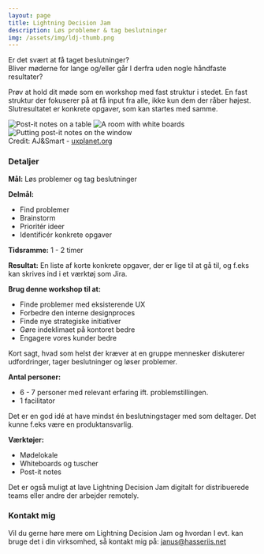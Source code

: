 ```yaml
---
layout: page
title: Lightning Decision Jam
description: Løs problemer & tag beslutninger
img: /assets/img/ldj-thumb.png
---
```


Er det svært at få taget beslutninger? <br />
Bliver møderne for lange og/eller går I derfra uden nogle håndfaste resultater?

Prøv at hold dit møde som en workshop med fast struktur i stedet.
En fast struktur der fokuserer på at få input fra alle, ikke kun dem der råber højest.
Slutresultatet er konkrete opgaver, som kan startes med samme.

<div class="img_row">
    <img class="col one left" src="{{ site.baseurl }}/assets/img/ldj-ajs-1.jpeg" alt="Post-it notes on a table"/>
    <img class="col one left" src="{{ site.baseurl }}/assets/img/ldj-ajs-2.jpeg" alt="A room with white boards" />
    <img class="col one left" src="{{ site.baseurl }}/assets/img/ldj-ajs-3.jpeg" alt="Putting post-it notes on the window" />
</div>
<div class="col three caption">
    Credit: AJ&Smart - <a href="https://uxplanet.org/lightning-decision-jam-a-workshop-to-solve-any-problem-65bb42af41dc" target="_blank">uxplanet.org</a>
</div>

### Detaljer

**Mål:** Løs problemer og tag beslutninger

**Delmål:**

- Find problemer
- Brainstorm
- Prioritér ideer
- Identificér konkrete opgaver

**Tidsramme:** 1 - 2 timer

**Resultat:** En liste af korte konkrete opgaver, der er lige til at gå til, og f.eks kan skrives ind i et værktøj som Jira.

**Brug denne workshop til at:**

- Finde problemer med eksisterende UX
- Forbedre den interne designproces
- Finde nye strategiske initiativer
- Gøre indeklimaet på kontoret bedre
- Engagere vores kunder bedre

Kort sagt, hvad som helst der kræver at en gruppe mennesker diskuterer udfordringer, tager beslutninger og løser problemer.

**Antal personer:**

- 6 - 7 personer med relevant erfaring ift. problemstillingen.
- 1 facilitator

Det er en god idé at have mindst én beslutningstager med som deltager. Det kunne f.eks være en produktansvarlig.

**Værktøjer:**

- Mødelokale
- Whiteboards og tuscher
- Post-it notes

Det er også muligt at lave Lightning Decision Jam digitalt for distribuerede teams eller andre der arbejder remotely.

### Kontakt mig

Vil du gerne høre mere om Lightning Decision Jam og hvordan I evt. kan bruge det i din virksomhed, så kontakt mig på: <a href="mailto:janus@hasseriis.net">janus@hasseriis.net</a>
